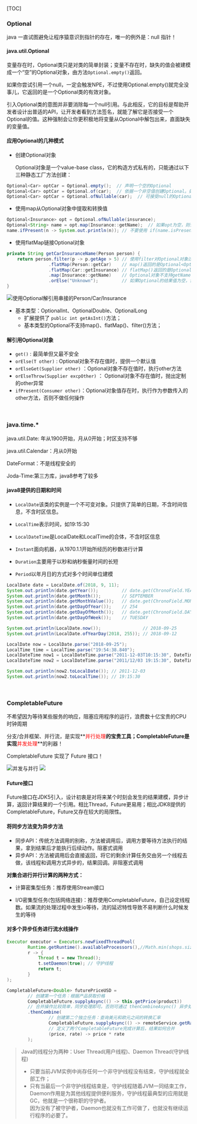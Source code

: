 [TOC]



### Optional
java 一直试图避免让程序猿意识到指针的存在，唯一的例外是：null 指针！

#### <a name="fenced-code-block">java.util.Optional<T></a>

变量存在时，Optional类只是对类的简单封装；变量不存在时，缺失的值会被建模成一个“空”的Optional对象，由方法`Optional.empty()`返回。

如果你尝试引用一个null，一定会触发NPE，不过使用Optional.empty()就完全没事儿，它返回的是一个Optional类的有效对象。

引入Optional类的意图并非要消除每一个null引用。与此相反，它的目标是帮助开发者设计出普适的API，让开发者看到方法签名，就能了解它是否接受一个Optional的值。这种强制会让你更积极地将变量从Optional中解包出来，直面缺失的变量值。

#### <a name="fenced-code-block">应用Optional的几种模式</a>

* 创建Optional对象

  Optional对象是一个value-base class，它的构造方式私有的，只能通过以下三种静态工厂方法创建：

````java
Optional<Car> optCar = Optional.empty();  // 声明一个空的Optional
Optional<Car> optCar = Optional.of(car);  // 依据一个非空值创建Optional。如果car为null，则抛出NPE
Optional<Car> optCar = Optional.ofNullable(car);  // 可接受null的Optional。如果car是null，则得到的Optional对象就是个空对象，不是null
````

* 使用map从Optional对象中提取和转换值

````java
Optional<Insurance> opt = Optional.ofNullable(insurance);
Optional<String> name = opt.map(Insurance::getName);  // 如果opt为空，则什么都不做
name.ifPresent(n -> System.out.println(n)); // 不要使用 if(name.isPresent()) {}
````

* 使用flatMap链接Optional对象

````java
private String getCarInsuranceName(Person person) {
	return person.filter(p -> p.getAge > 5)	// 使用filter对Optional对象过滤
				.flatMap(Person::getCar)	// map()返回的是Optional<Optional<Car>>，为嵌套optional
				.flatMap(Car::getInsurance)	// flatMap()返回的是Optional<Car>
				.map(Insurance::getName)	// Optional对象不支持getName()
				.orElse("Unknown");			// 如果Optional的结果值为空，设置默认值
}
````
![使用Optional解引用串接的Person/Car/Insurance](md_imgs/optional_check.png)

* 基本类型：OptionalInt、OptionalDouble、OptionalLong
	* 扩展提供了 `public int getAsInt()`方法；
	* 基本类型的Optional不支持map()、flatMap()、filter()方法；

#### <a name="fenced-code-block">解引用Optional对象</a>

* `get()` : 最简单但又最不安全
* `orElse(T other)` : Optional对象不存在值时，提供一个默认值
* `orElseGet(Supplier other)` ：Optional对象不存在值时，执行other方法
* `orElseThrow(Supplier excpOther)` ： Optional对象不存在值时，抛出定制的other异常
* `ifPresent(Consumer other)`：Optional对象值存在时，执行作为参数传入的other方法，否则不做任何操作

<br>

### java.time.*
java.util.Date: 年从1900开始，月从0开始；时区支持不够

java.util.Calendar：月从0开始

DateFormat：不是线程安全的

Joda-Time:第三方库，java8参考了较多

#### <a name="fenced-code-block">java8提供的日期和时间</a>

* `LocalDate`该类的实例是一个不可变对象。只提供了简单的日期，不含时间信息，不含时区信息。

* `LocalTime`表示时间，如19:15:30
* `LocalDateTime`是LocalDate和LocalTime的合体，不含时区信息
* `Instant`面向机器，从1970.1.1开始所经历的秒数进行计算
* `Duration`主要用于以秒和纳秒衡量时间的长短
* `Period`以年月日的方式对多个时间单位建模

````java
LocalDate date = LocalDate.of(2018, 9, 11);
System.out.println(date.getYear());         // date.get(ChronoField.YEAR) => 2018
System.out.println(date.getMonth());        // SEPTEMBER
System.out.println(date.getMonthValue());   // date.get(ChronoField.MONTH_OF_YEAR) => 9
System.out.println(date.getDayOfYear());    // 254
System.out.println(date.getDayOfMonth());   // date.get(ChronoField.DAY_OF_MONTH) => 11
System.out.println(date.getDayOfWeek());    // TUESDAY

System.out.println(LocalDate.now());        		// 2018-09-25
System.out.println(LocalDate.ofYearDay(2018, 255)); // 2018-09-12

LocalDate now = LocalDate.parse("2018-09-25");
LocalTime time = LocalTime.parse("19:54:38.840");
LocalDateTime now1 = LocalDateTime.parse("2011-12-03T10:15:30", DateTimeFormatter.ISO_LOCAL_DATE_TIME);
LocalDateTime now2 = LocalDateTime.parse("2011/12/03 19:15:30", DateTimeFormatter.ofPattern("yyyy/MM/dd HH:mm:ss"));

System.out.println(now2.toLocalDate()); // 2011-12-03
System.out.println(now2.toLocalTime()); // 19:15:30
````
<br>

### CompletableFuture

不希望因为等待某些服务的响应，阻塞应用程序的运行，浪费数十亿宝贵的CPU时钟周期

分支/合并框架、并行流，是实现**<font color="red">并行处理</font>**的宝贵工具；CompletableFuture是实现**<font color="red">并发处理</font>**的利器！

CompletableFuture 实现了 Future 接口！

![并发与并行](md_imgs/bingxing.png)
![](md_imgs/thread_num.png)
#### <a name="fenced-code-block">Future接口</a>
Future接口在JDK5引入，设计初衷是对将来某个时刻会发生的结果建模，异步计算，返回计算结果的一个引用。相比Thread，Future更易用；相比JDK8提供的CompletableFuture，Future又存在较大的局限性。

#### <a name="fenced-code-block">将同步方法变为异步方法</a>

* 同步API：传统方法调用的别称，方法被调用后，调用方要等待方法执行的结果，拿到结果后才能执行后续动作。阻塞式调用
* 异步API：方法被调用后会直接返回，将它的剩余计算任务交由另一个线程去做，该线程和调用方式异步的，结果回调。非阻塞式调用


**对集合进行并行计算的两种方式：**

* 计算密集型任务：推荐使用Stream接口

* I/O密集型任务(包括网络连接)：推荐使用CompletableFuture，自己设定线程数。如果流的处理过程中发生io等待，流的延迟特性导致不易判断什么时候发生的等待

#### <a name="fenced-code-block">对多个异步任务进行流水线操作</a>

````java
Executor executor = Executors.newFixedThreadPool(
        Runtime.getRuntime().availableProcessors(),//Math.min(shops.size, 100),
        r -> {
            Thread t = new Thread();
            t.setDaemon(true); // 守护线程
            return t;
        }
);

CompletableFuture<Double> futurePriceUSD =
        // 创建第一个任务：根据产品获取价格
        CompletableFuture.supplyAsync(() -> this.getPrice(product))
        // 合并操作比较简单，同步处理即可。否则可通过 thenCombineAsync() 异步处理合并操作
        .thenCombine(
                // 创建第二个独立任务：查询美元和欧元之间的转换汇率
                CompletableFuture.supplyAsync(() -> remoteService.getRate(MONEY.EUR, MONEY.USD), executor),
                // 定义了两个CompletableFuture完成计算后，结果如何合并
                (price, rate) -> price * rate
        );
````

> Java的线程分为两种：User Thread(用户线程)、Daemon Thread(守护线程)<br>
> * 只要当前JVM实例中尚存任何一个非守护线程没有结束，守护线程就全部工作；<br>
> * 只有当最后一个非守护线程结束是，守护线程随着JVM一同结束工作，Daemon作用是为其他线程提供便利服务，守护线程最典型的应用就是GC，他就是一个很称职的守护者。<br>
> 因为没有了被守护者，Daemon也就没有工作可做了，也就没有继续运行程序的必要了。